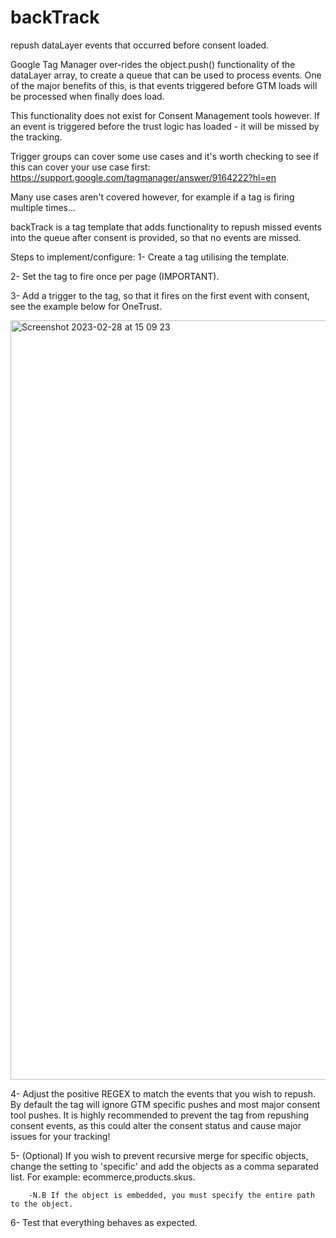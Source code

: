 # backTrack
repush dataLayer events that occurred before consent loaded.

Google Tag Manager over-rides the object.push() functionality of the dataLayer array, to create a queue that can be used to process events.
One of the major benefits of this, is that events triggered before GTM loads will be processed when finally does load.

This functionality does not exist for Consent Management tools however. If an event is triggered before the trust logic has loaded - it will be missed by the tracking.

Trigger groups can cover some use cases and it's worth checking to see if this can cover your use case first: https://support.google.com/tagmanager/answer/9164222?hl=en

Many use cases aren't covered however, for example if a tag is firing multiple times...

backTrack is a tag template that adds functionality to repush missed events into the queue after consent is provided, so that no events are missed.

Steps to implement/configure:
1- Create a tag utilising the template. 

2- Set the tag to fire once per page (IMPORTANT). 

3- Add a trigger to the tag, so that it fires on the first event with consent, see the example below for OneTrust.

<img width="1215" alt="Screenshot 2023-02-28 at 15 09 23" src="https://user-images.githubusercontent.com/125863377/221878439-16792901-e974-454c-818b-6212b0fa579d.png">

4- Adjust the positive REGEX to match the events that you wish to repush. By default the tag will ignore GTM specific pushes and most major consent tool pushes. It is highly recommended to prevent the tag from repushing consent events, as this could alter the consent status and cause major issues for your tracking!

5- (Optional) If you wish to prevent recursive merge for specific objects, change the setting to 'specific' and add the objects as a comma separated list. For example: ecommerce,products.skus. 

        -N.B If the object is embedded, you must specify the entire path to the object.
6- Test that everything behaves as expected.
